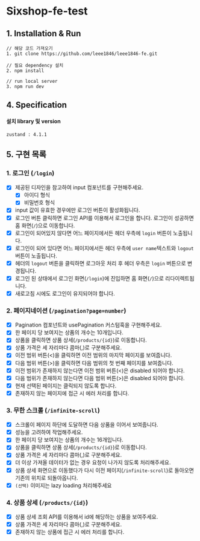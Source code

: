 # Sixshop-fe-test

## 1. Installation & Run
```
// 해당 코드 가져오기
1. git clone https://github.com/leee1846/leee1846-fe.git

// 필요 dependency 설치
2. npm install

// run local server
3. npm run dev
```

## 4. Specification
#### 설치 library 및 version
```
zustand : 4.1.1
```

## 5. 구현 목록
### 1. 로그인 (`/login`)

- [x]  제공된 디자인을 참고하여 input 컴포넌트를 구현해주세요.
    - [x]  아이디 형식
    - [x]  비밀번호 형식
- [x]  input 값이 유효한 경우에만 로그인 버튼이 활성화됩니다.
- [x]  로그인 버튼 클릭하면 로그인 API를 이용해서 로그인을 합니다. 로그인이 성공하면 홈 화면(`/`)으로 이동합니다.
- [x]  로그인이 되어있지 않다면 어느 페이지에서든 헤더 우측에 `login` 버튼이 노출됩니다.
- [x]  로그인이 되어 있다면 어느 페이지에서든 헤더 우측에 `user name`텍스트와 `logout` 버튼이 노출됩니다.
- [x]  헤더의 `logout` 버튼을 클릭하면 로그아웃 처리 후 헤더 우측은 `login` 버튼으로 변경됩니다.
- [x]  로그인 된 상태에서 로그인 화면(`/login`)에 진입하면 홈 화면(`/`)으로 리다이렉트됩니다.
- [x]  새로고침 시에도 로그인이 유지되어야 합니다.

### 2. 페이지네이션 (`/pagination?page=number`)

- [x]  Pagination 컴포넌트와 usePagination 커스텀훅을 구현해주세요.
- [x]  한 페이지 당 보여지는 상품의 개수는 10개입니다.
- [x]  상품을 클릭하면 상품 상세(`/products/{id}`)로 이동합니다.
- [x]  상품 가격은 세 자리마다 콤마(,)로 구분해주세요.
- [x]  이전 범위 버튼(<)을 클릭하면 이전 범위의 마지막 페이지를 보여줍니다.
- [x]  다음 범위 버튼(>)을 클릭하면 다음 범위의 첫 번째 페이지를 보여줍니다.
- [x]  이전 범위가 존재하지 않는다면 이전 범위 버튼(<)은 disabled 되어야 합니다.
- [x]  다음 범위가 존재하지 않는다면 다음 범위 버튼(>)은 disabled 되어야 합니다.
- [x]  현재 선택된 페이지는 클릭되지 않도록 합니다.
- [x]  존재하지 않는 페이지에 접근 시 에러 처리를 합니다.

### 3. 무한 스크롤 (`/infinite-scroll`)

- [x]  스크롤이 페이지 하단에 도달하면 다음 상품을 이어서 보여줍니다.
- [x]  성능을 고려하여 작업해주세요.
- [x]  한 페이지 당 보여지는 상품의 개수는 16개입니다.
- [x]  상품을 클릭하면 상품 상세(`/products/{id}`)로 이동합니다.
- [x]  상품 가격은 세 자리마다 콤마(,)로 구분해주세요.
- [x]  더 이상 가져올 데이터가 없는 경우 요청이 나가지 않도록 처리해주세요.
- [x]  상품 상세 화면으로 이동했다가 다시 이전 페이지(`/infinite-scroll`)로 돌아오면 기존의 위치로 되돌아옵니다.
- [x]  `(선택)` 이미지는 lazy loading 처리해주세요

### 4. 상품 상세 (`/products/{id}`)

- [x]  상품 상세 조회 API를 이용해서 id에 해당하는 상품을 보여주세요.
- [x]  상품 가격은 세 자리마다 콤마(,)로 구분해주세요.
- [x]  존재하지 않는 상품에 접근 시 에러 처리를 합니다.
